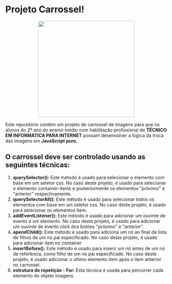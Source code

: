 # Projeto Carrossel!

<p align="center">
  <img src="https://github.com/ProfKeRibeiro/carrossel/assets/133296861/8d6ce0aa-c44a-4e6f-9285-f9fe07a0a37b" width=300px/>
</p>

Este repositório contém um projeto de carrossel de imagens para que os alunos do 2º ano do ensino médio com habilitação profissional de **TÉCNICO EM INFORMÁTICA PARA INTERNET** possam desenvolver a lógica da troca das imagens em **JavaScript puro**.


## O carrossel deve ser controlado usando as seguintes técnicas:
1. **querySelector():** Este método é usado para selecionar o elemento com base em um seletor css. No caso deste projeto, é usado para selecionar o elemento container-items e posteriormente os elementos "próximo" e "anterior" respectivamente.
2. **querySelectorAll():** Este método é usado para selecionar todos os elementos com base em um seletor css. No caso deste projeto, é usado para selecionar os elementos item.
3. **addEventListener():** Este método é usado para adicionar um ouvinte de evento a um elemento. No caso deste projeto, é usado para adicionar um ouvinte de evento click dos botões "próximo" e "anterior".
4. **apendChild():** Este método é usado para adiciona um nó ao final da lista de filhos de um nó pai especificado. No caso deste projeto, é usado para adicionar item no container
5. **insertBefore():** Este método é usado para inserir um nó antes de um nó de referência, como filho de um nó pai especificado. No caso deste projeto, é usado adicionar o ultimo elemento item após o item anterior no carrossel.
6.  **estrutura de repetição - For:** Esta técnica é usada para percorrer cada elemento do objeto imagens.
